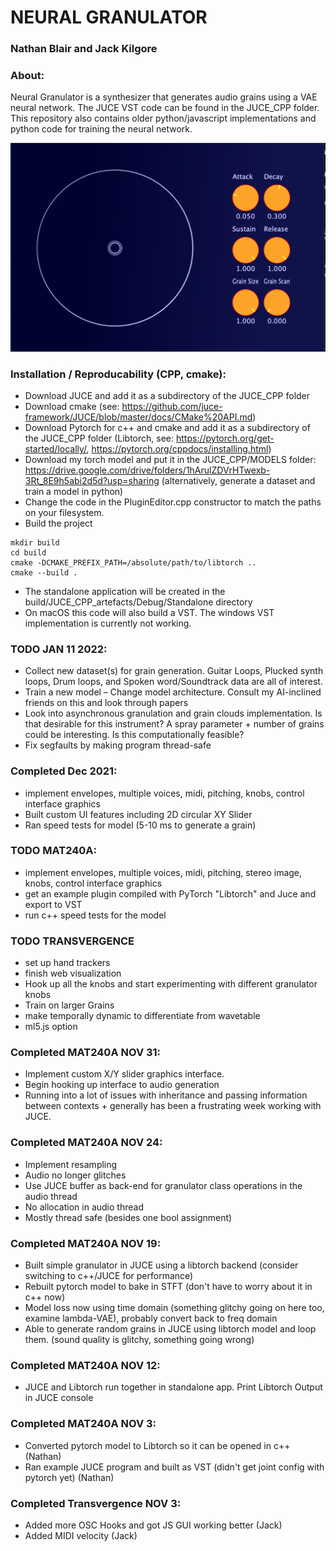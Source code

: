 # NEURAL GRANULATOR

### Nathan Blair and Jack Kilgore

### About:

Neural Granulator is a synthesizer that generates audio grains using a VAE neural network. The JUCE VST code can be found in the JUCE_CPP folder. This repository also contains older python/javascript implementations and python code for training the neural network.

![Alt text](interface.png?raw=true "The Current Plug-In Interface")

### Installation / Reproducability (CPP, cmake):
 - Download JUCE and add it as a subdirectory of the JUCE_CPP folder
 - Download cmake (see: https://github.com/juce-framework/JUCE/blob/master/docs/CMake%20API.md)
 - Download Pytorch for c++ and cmake and add it as a subdirectory of the JUCE_CPP folder (Libtorch, see: https://pytorch.org/get-started/locally/, https://pytorch.org/cppdocs/installing.html) 
 - Download my torch model and put it in the JUCE_CPP/MODELS folder: https://drive.google.com/drive/folders/1hArulZDVrHTwexb-3Rt_8E9h5abi2d5d?usp=sharing (alternatively, generate a dataset and train a model in python)
 - Change the code in the PluginEditor.cpp constructor to match the paths on your filesystem.
 - Build the project 
```
mkdir build 
cd build 
cmake -DCMAKE_PREFIX_PATH=/absolute/path/to/libtorch ..
cmake --build .
```
 - The standalone application will be created in the build/JUCE_CPP_artefacts/Debug/Standalone directory
 - On macOS this code will also build a VST. The windows VST implementation is currently not working. 
 
### TODO JAN 11 2022:
- Collect new dataset(s) for grain generation. Guitar Loops, Plucked synth loops, Drum loops, and Spoken word/Soundtrack data are all of interest. 
- Train a new model – Change model architecture. Consult my AI-inclined friends on this and look through papers
- Look into asynchronous granulation and grain clouds implementation. Is that desirable for this instrument? A spray parameter + number of grains could be interesting. Is this computationally feasible?
- Fix segfaults by making program thread-safe

### Completed Dec 2021:
- implement envelopes, multiple voices, midi, pitching, knobs, control interface graphics
- Built custom UI features including 2D circular XY Slider
- Ran speed tests for model (5-10 ms to generate a grain)

### TODO MAT240A:

- implement envelopes, multiple voices, midi, pitching, stereo image, knobs, control interface graphics
- get an example plugin compiled with PyTorch "Libtorch" and Juce and export to VST
- run c++ speed tests for the model

### TODO TRANSVERGENCE

 - set up hand trackers
 - finish web visualization
 - Hook up all the knobs and start experimenting with different granulator knobs
 - Train on larger Grains
 - make temporally dynamic to differentiate from wavetable
 - ml5.js option
 
### Completed MAT240A NOV 31:
 - Implement custom X/Y slider graphics interface. 
 - Begin hooking up interface to audio generation
 - Running into a lot of issues with inheritance and passing information between contexts + generally has been a frustrating week working with JUCE. 

### Completed MAT240A NOV 24:
 - Implement resampling
 - Audio no longer glitches
 - Use JUCE buffer as back-end for granulator class operations in the audio thread
 - No allocation in audio thread
 - Mostly thread safe (besides one bool assignment)

### Completed MAT240A NOV 19:
 - Built simple granulator in JUCE using a libtorch backend (consider switching to c++/JUCE for performance)
 - Rebuilt pytorch model to bake in STFT (don't have to worry about it in c++ now)
 - Model loss now using time domain (something glitchy going on here too, examine lambda-VAE), probably convert back to freq domain
 - Able to generate random grains in JUCE using libtorch model and loop them. (sound quality is glitchy, something going wrong)

### Completed MAT240A NOV 12:
 - JUCE and Libtorch run together in standalone app. Print Libtorch Output in JUCE console

### Completed MAT240A NOV 3:

- Converted pytorch model to Libtorch so it can be opened in c++ (Nathan)
- Ran example JUCE program and built as VST (didn't get joint config with pytorch yet) (Nathan)

### Completed Transvergence NOV 3:

- Added more OSC Hooks and got JS GUI working better (Jack)
- Added MIDI velocity (Jack)

